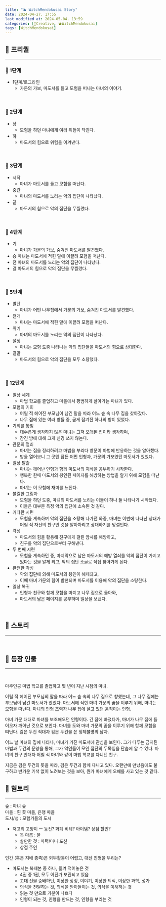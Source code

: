 ```yaml
---
title: "🫐 WitchMendokusai Story"
date: 2024-04-27. 17:55
last_modified_at: 2024-05-04. 13:59
categories: [🔖Creative, 🫐WitchMendokusai]
tags: [WitchMendokusai]
---
```


## **🎲 프리퀄**

---

### **👾 1단계**

- 1단계/로그라인
  - 가문의 가보, 마도서를 들고 모험을 떠나는 마녀의 이야기.
<br>

### **👾 2단계**

- 상
  - 모험을 하던 마녀에게 여러 위험이 닥친다.
- 하
  - 마도서의 힘으로 위험을 이겨낸다.
<br>

### **👾 3단계**

- 시작
  - 마녀가 마도서를 들고 모험을 떠난다.
- 중간
  - 마녀의 마도서를 노리는 악의 집단이 나타났다.
- 끝
  - 마도서의 힘으로 악의 집단을 무찔렀다.
<br>

### **👾 4단계**

- 기
  - 마녀가 가문의 가보, 숨겨진 마도서를 발견했다.
- 승
	마녀는 마도서에 적힌 말에 이끌려 모험을 떠난다.
- 전
	마녀의 마도서를 노리는 악의 집단이 나타났다.
- 결
	마도서의 힘으로 악의 집단을 무찔렀다.
<br>

### **👾 5단계**

- 발단
  - 마녀가 어떤 나무집에서 가문의 가보, 숨겨진 마도서를 발견했다.
- 전개
  - 마녀는 마도서에 적힌 말에 이끌려 모험을 떠난다.
- 위기
  - 마녀의 마도서를 노리는 악의 집단이 나타났다.
- 절정
  - 마녀는 모험 도중 나타나는 악의 집단들을 마도서의 힘으로 상대한다.
- 결말
  - 마도서의 힘으로 악의 집단을 모두 소탕했다.
<br>

### **👾 12단계**

- 일상 세계
  - 마법 학교를 졸업하고 마을에서 평범하게 살아가는 마녀가 있다.
- 모험의 기회
  - 어릴 적 헤어진 부모님이 남긴 말을 따라 어느 숲 속 나무 집을 찾아갔다.
  - 나무 집에 있는 여러 방들 중, 굳게 잠겨진 하나의 방이 있었다.
- 기회를 놓침
  - 대수롭게 생각하지 않은 마녀는 그저 오래된 집이라 생각하며,
  - 잠긴 방에 대해 크게 신경 쓰지 않는다.
- 관문의 열쇠
  - 마녀는 집을 정리하려고 마법을 부리다 방문이 마법에 반응하는 것을 알아챘다.
  - 방을 열어보니 그 곳엔 잠든 어떤 인형과, 가문의 가보였던 마도서가 있었다.
- 일상 탈출
  - 마녀는 깨어난 인형과 함께 마도서의 지식을 공부하기 시작한다.
  - 행복한 한때	마도서의 봉인된 페이지를 해방하는 방법을 알기 위해 모험을 떠난다.
  - 마녀는 이 모험에 재미를 느낀다.
- 불길한 그림자
  - 모험을 하던 도중, 마녀의 마도서를 노리는 이들이 하나 둘 나타나기 시작했다.
  - 이들은 대부분 특정 악의 집단에 소속된 것 같다.
- 커다란 시련
  - 모험을 계속하며 악의 집단을 소탕해 나가던 와중, 마녀는 이번에 나타난 상대가 어릴 적 자신의 친구인 것을 알아차리고 상대하기를 망설인다.
- 각성
  - 마도서의 힘을 활용해 친구에게 걸린 암시를 해방하고,
  - 친구를 악의 집단으로부터 구해낸다.
- 두 번째 시련
  - 모험을 계속하던 중, 마지막으로 남은 마도서의 해방 열쇠를 악의 집단이 가지고 있다는 것을 알게 되고, 악의 집단 소굴로 직접 찾아가게 된다.
- 완전한 각성
  - 악의 집단에 의해 마도서의 봉인이 해제되고,
  - 이때 마녀 가문의 힘이 발현되며 마도서를 이용해 악의 집단을 소탕한다.
- 일상 복귀
  - 인형과 친구와 함께 모험을 마치고 나무 집으로 돌아와,
  - 마도서의 남은 페이지를 공부하며 일상을 보낸다.
<br>

## **🎲 스토리**

---

<br>

## **🎲 등장 인물**

---

<br>

마주인공
마법 학교를 졸업하고 몇 년이 지난 시점의 마녀.

어릴 적 헤어진 부모님의 말을 따라 어느 숲 속의 나무 집으로 향했는데,
그 나무 집에는 부모님이 남긴 마도서가 있었다.
마도서에 적힌 마녀 가문의 꿈을 이루기 위해, 마녀는 모험을 떠난다.
마녀의 인형	조력자
나무 집에 살고 있던 움직이는 인형.

마녀 가문 대대로 마녀를 보조해오던 인형이다.
긴 잠에 빠졌다가, 마녀가 나무 집에 들어오자 깨어난 것으로 보인다.
마녀를 도와 마녀 가문의 꿈을 이루기 위해 함께 모험을 떠난다.
검은 두건	적대자
검은 두건을 쓴 정체불명의 남자.

어느 날 마녀의 집에 나타나, 마녀가 가진 마도서에 관심을 보인다.
그가 다루는 금지된 마법과 두건의 문양을 통해,
그가 악인들이 모인 집단의 두목임을 단숨에 알 수 있다.
마녀의 친구	반대자
어릴 적 마녀와 같이 마법 학교를 다니던 친구.

지금은 검은 두건의 뜻을 따라, 검은 두건과 함께 다니고 있다.
오랜만에 만났음에도 불구하고 반가운 기색 없이 노려보는 것을 보아,
뭔가 마녀에게 오해를 사고 있는 것 같다.

## **🎲 혐토리**

---

숲 : 마녀 숲  
마을 : 흰 꽃 마을, 은행 마을  
도시/성 : 모험가들의 도시  

- 저고리 고양이 ㅡ 동전? 화폐 비례? 아이템? 상점 할인?
  - 목 마름 : 물
  - 살만한 것 : 마력/마나 포션
  - 상점 주인

인간 (혹은 지배 종족)은 외부활동이 어렵고, 대신 인형을 부리는?  

- 마도서는 복제본 중 하나, 옮겨 적어놓은 것
  - 4권 중 1권, 모두 어딘가 보관되고 있음
  - 고대 신을 숭배하던, 이상한 상징, 이야기, 이상한 의식, 이상한 과학, 성가
  - 의식을 전달하는 것, 의식을 받아들이는 것, 의식을 이해하는 것
  - 읽는 것 만으로 기분이 나쁘다
  - 인형이 되는 것, 인형을 만드는 것, 인형을 부리는 것
<br>

